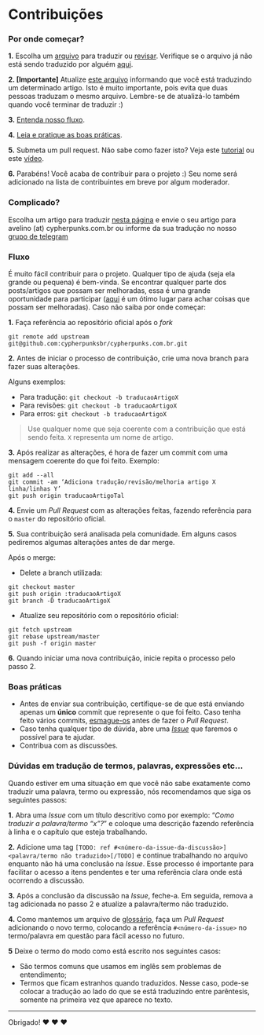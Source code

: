 # Contribuições

### Por onde começar?

**1.** Escolha um [arquivo](https://github.com/cypherpunksbr/cypherpunks.com.br/tree/master/todo) para traduzir ou [revisar](https://github.com/cypherpunksbr/cypherpunks.com.br/tree/master/posts). Verifique se o arquivo já não está sendo traduzido por alguém [aqui](https://github.com/cypherpunksbr/cypherpunks.com.br/blob/master/todo/README.md). 

**2. [Importante]** Atualize [este arquivo](https://github.com/cypherpunksbr/cypherpunks.com.br/blob/master/todo/README.md) informando que você está traduzindo um determinado artigo. Isto é muito importante, pois evita que duas pessoas traduzam o mesmo arquivo. Lembre-se de atualizá-lo também quando você terminar de traduzir :)

**3.** [Entenda nosso fluxo](#fluxo).

**4.** [Leia e pratique as boas práticas](#boas-pr%C3%A1ticas).

**5.** Submeta um pull request. Não sabe como fazer isto? Veja este [tutorial](https://#) ou este [vídeo](https://#).

**6.** Parabéns! Você acaba de contribuir para o projeto :) Seu nome será adicionado na lista de contribuintes em breve por algum moderador.

### Complicado?

Escolha um artigo para traduzir [nesta página](https://github.com/cypherpunksbr/cypherpunks.com.br/tree/master/todo) e envie o seu artigo para avelino (at) cypherpunks.com.br ou informe da sua tradução no nosso [grupo de telegram](https://t.me/criptologia)

### Fluxo

É muito fácil contribuir para o projeto. Qualquer tipo de ajuda (seja ela grande ou pequena) é bem-vinda. Se encontrar qualquer parte dos posts/artigos que possam ser melhoradas, essa é uma grande oportunidade para participar ([aqui](https://github.com/cypherpunksbr/cypherpunks.com.br/issues?q=is%3Aopen+is%3Aissue+label%3Amelhorias) é um ótimo lugar para achar coisas que possam ser melhoradas). Caso não saiba por onde começar:

**1.** Faça referência ao repositório oficial após o _fork_

```
git remote add upstream git@github.com:cypherpunksbr/cypherpunks.com.br.git
```

**2.** Antes de iniciar o processo de contribuição, crie uma nova branch para fazer suas alterações.

Alguns exemplos:

- Para tradução: `git checkout -b traducaoArtigoX`
- Para revisões: `git checkout -b traducaoArtigoX`
- Para erros: `git checkout -b traducaoArtigoX`

> Use qualquer nome que seja coerente com a contribuição que está sendo feita.
> `X` representa um nome de artigo.

**3.** Após realizar as alterações, é hora de fazer um commit com uma mensagem coerente do que foi feito. Exemplo:

```
git add --all
git commit -am ‘Adiciona tradução/revisão/melhoria artigo X linha/linhas Y’
git push origin traducaoArtigoTal
```

**4.** Envie um _Pull Request_ com as alterações feitas, fazendo referência para o `master` do repositório oficial.

**5.** Sua contribuição será analisada pela comunidade. Em alguns casos pediremos algumas alterações antes de dar merge.

Após o merge:

- Delete a branch utilizada:

```
git checkout master
git push origin :traducaoArtigoX
git branch -D traducaoArtigoX
```

- Atualize seu repositório com o repositório oficial:

```
git fetch upstream
git rebase upstream/master
git push -f origin master
```

**6.** Quando iniciar uma nova contribuição, inicie repita o processo pelo passo 2.

### Boas práticas

- Antes de enviar sua contribuição, certifique-se de que está enviando apenas um **único** commit que represente o que foi feito. Caso tenha feito vários commits, [esmague-os](http://gitready.com/advanced/2009/02/10/squashing-commits-with-rebase.html) antes de fazer o _Pull Request_.
- Caso tenha qualquer tipo de dúvida, abre uma [_Issue_](https://github.com/cypherpunksbr/cypherpunks.com.br/issues) que faremos o possível para te ajudar.
- Contribua com as discussões.


### Dúvidas em tradução de termos, palavras, expressões etc…

Quando estiver em uma situação em que você não sabe exatamente como traduzir uma palavra, termo ou expressão, nós recomendamos que siga os seguintes passos:

**1.** Abra uma _Issue_ com um título descritivo como por exemplo: “_Como traduzir a palavra/termo “x”?_” e coloque uma descrição fazendo referência à linha e o capítulo que esteja trabalhando.

**2.** Adicione uma tag `[TODO: ref #<número-da-issue-da-discussão>]<palavra/termo não traduzido>[/TODO]` e continue trabalhando no arquivo enquanto não há uma conclusão na _Issue_. Esse processo é importante para facilitar o acesso a itens pendentes e ter uma referência clara onde está ocorrendo a discussão.

**3.** Após a conclusão da discussão na _Issue_, feche-a. Em seguida, remova a tag adicionada no passo 2 e atualize a palavra/termo não traduzido.

**4.** Como mantemos um arquivo de [glossário], faça um _Pull Request_ adicionando o novo termo, colocando a referência `#<número-da-issue>` no termo/palavra em questão para fácil acesso no futuro.

**5** Deixe o termo do modo como está escrito nos seguintes casos:
-  São termos comuns que usamos em inglês sem problemas de entendimento;
-  Termos que ficam estranhos quando traduzidos. Nesse caso, pode-se colocar a tradução ao lado do que se está traduzindo entre parêntesis, somente na primeira vez que aparece no texto.

***

Obrigado! :heart: :heart: :heart:



[melhorias]: https://github.com/cypherpunksbr/cypherpunks.com.br/issues?q=is%3Aopen+is%3Aissue+label%3Amelhorias
[Git e GitHub]: https://github.com/cypherpunksbr/cypherpunks.com.br/blob/master/documentacao/GITGITHUB.md
[traduzir]: https://github.com/cypherpunksbr/cypherpunks.com.br/tree/master/todo
[revisar]: https://github.com/cypherpunksbr/cypherpunks.com.br/tree/master/posts
[README.md]: https://github.com/cypherpunksbr/cypherpunks.com.br/blob/master/todo/README.md
[glossário]: https://github.com/cypherpunksbr/cypherpunks.com.br/blob/master/GLOSSARIO.md
[grupo de telegram]: https://t.me/criptologia
